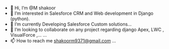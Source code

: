 - 👋 Hi, I’m @M shakoor
- 👀 I’m interested in Salesforce CRM and Web development in Django (python).  
- 🌱 I’m currently Developing Salesforce Custom solutions...
- 💞️ I’m looking to collaborate on any project regarding django Apex, LWC , VisualForce ,... ...
- 📫 How to reach me shakoorm9371@gmail.com ...

<!---
Mshakor/Mshakor is a ✨ special ✨ repository because its `README.md` (this file) appears on your GitHub profile.
You can click the Preview link to take a look at your changes.
--->
